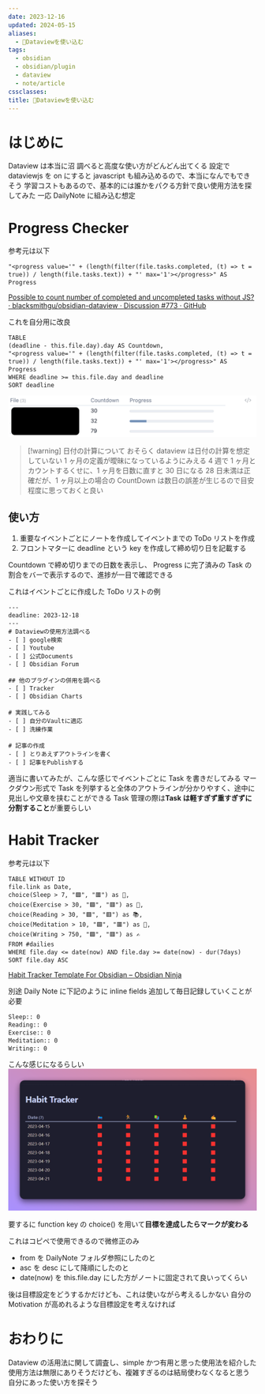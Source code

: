 ```yaml
---
date: 2023-12-16
updated: 2024-05-15
aliases:
  - 📘Dataviewを使い込む
tags:
  - obsidian
  - obsidian/plugin
  - dataview
  - note/article
cssclasses: 
title: 📘Dataviewを使い込む
---
```


# はじめに

Dataview は本当に沼
調べると高度な使い方がどんどん出てくる
設定で dataviewjs を on にすると javascript も組み込めるので、本当になんでもできそう
学習コストもあるので、基本的には誰かをパクる方針で良い使用方法を探してみた
一応 DailyNote に組み込む想定

# Progress Checker

参考元は以下

```
"<progress value='" + (length(filter(file.tasks.completed, (t) => t = true)) / length(file.tasks.text)) + "' max='1'></progress>" AS Progress
```

[Possible to count number of completed and uncompleted tasks without JS? · blacksmithgu/obsidian-dataview · Discussion #773 · GitHub](https://github.com/blacksmithgu/obsidian-dataview/discussions/773)

これを自分用に改良

```
TABLE
(deadline - this.file.day).day AS Countdown,
"<progress value='" + (length(filter(file.tasks.completed, (t) => t = true)) / length(file.tasks.text)) + "' max='1'></progress>" AS Progress
WHERE deadline >= this.file.day and deadline
SORT deadline
```

![Pasted image 20231216175642.png](Pasted%20image%2020231216175642.png)

> [!warning] 日付の計算について
> おそらく dataview は日付の計算を想定していない
> 1 ヶ月の定義が曖昧になっているようにみえる
> 4 週で 1 ヶ月とカウントするくせに、1 ヶ月を日数に直すと 30 日になる
> 28 日未満は正確だが、1 ヶ月以上の場合の CountDown は数日の誤差が生じるので目安程度に思っておくと良い

## 使い方

1. 重要なイベントごとにノートを作成してイベントまでの ToDo リストを作成
2. フロントマターに deadline という key を作成して締め切り日を記載する

Countdown で締め切りまでの日数を表示し、
Progress に完了済みの Task の割合をバーで表示するので、進捗が一目で確認できる

これはイベントごとに作成した ToDo リストの例

```
---
deadline: 2023-12-18
---
# Dataviewの使用方法調べる
- [ ] google検索
- [ ] Youtube
- [ ] 公式Documents
- [ ] Obsidian Forum

## 他のプラグインの併用を調べる
- [ ] Tracker
- [ ] Obsidian Charts

# 実践してみる
- [ ] 自分のVaultに適応
- [ ] 洗練作業

# 記事の作成
- [ ] とりあえずアウトラインを書く
- [ ] 記事をPublishする
```

適当に書いてみたが、こんな感じでイベントごとに Task を書きだしてみる
マークダウン形式で Task を列挙すると全体のアウトラインが分かりやすく、途中に見出しや文章を挟むことができる
Task 管理の際は**Task は軽すぎず重すぎずに分割すること**が重要らしい

# Habit Tracker

参考元は以下

```
TABLE WITHOUT ID  
file.link as Date,  
choice(Sleep > 7, "🟩", "🟥") as 🛌,  
choice(Exercise > 30, "🟩", "🟥") as 🏃,  
choice(Reading > 30, "🟩", "🟥") as 📚,  
choice(Meditation > 10, "🟩", "🟥") as 🧘,  
choice(Writing > 750, "🟩", "🟥") as ✍️  
FROM #dailies  
WHERE file.day <= date(now) AND file.day >= date(now) - dur(7days)  
SORT file.day ASC
```

[Habit Tracker Template For Obsidian – Obsidian Ninja](https://obsidianninja.com/habit-tracker-obsidian/)

別途 Daily Note に下記のように inline fields 追加して毎日記録していくことが必要

```
Sleep:: 0  
Reading:: 0  
Exercise:: 0  
Meditation:: 0  
Writing:: 0
```

こんな感じになるらしい
![Pasted image 20231216184610.png](Pasted%20image%2020231216184610.png)

要するに function key の choice() を用いて**目標を達成したらマークが変わる**

これはコピペで使用できるので微修正のみ

- from を DailyNote フォルダ参照にしたのと
- asc を desc にして降順にしたのと
- date(now) を this.file.day にした方がノートに固定されて良いってくらい

後は目標設定をどうするかだけども、これは使いながら考えるしかない
自分の Motivation が高めれるような目標設定を考えなければ

# おわりに

Dataview の活用法に関して調査し、simple かつ有用と思った使用法を紹介した
使用方法は無限にありそうだけども、複雑すぎるのは結局使わなくなると思う
自分にあった使い方を探そう

